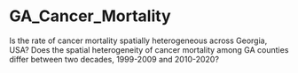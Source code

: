 # GA_Cancer_Mortality

Is the rate of cancer mortality spatially heterogeneous across Georgia, USA? Does the spatial heterogeneity of cancer mortality among GA counties differ between two decades, 1999-2009 and 2010-2020? 



